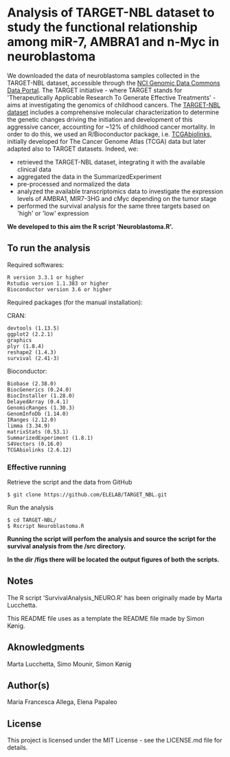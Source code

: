 # Analysis of TARGET-NBL dataset to study the functional relationship among miR-7, AMBRA1 and n-Myc in neuroblastoma
We downloaded the data of neuroblastoma samples collected in the TARGET-NBL dataset, accessible through the [NCI Genomic Data Commons Data Portal](https://portal.gdc.cancer.gov/). The TARGET initiative - where TARGET stands for 'Therapeutically Applicable Research To Generate Effective Treatments' - aims at investigating the genomics of childhood cancers. The [TARGET-NBL dataset](https://ocg.cancer.gov/programs/target/projects/neuroblastoma) includes a comprehensive molecular characterization to determine the genetic changes driving the initiation and development of this aggressive cancer, accounting for ~12% of childhood cancer mortality.
In order to do this, we used an R/Bioconductor package, i.e. [TCGAbiolinks](https://www.ncbi.nlm.nih.gov/pubmed/26704973), initially developed for The Cancer Genome Atlas (TCGA) data but later adapted also to TARGET datasets.
Indeed, we:
- retrieved the TARGET-NBL dataset, integrating it with the available clinical data
- aggregated the data in the SummarizedExperiment
- pre-processed and normalized the data
- analyzed the available transcriptomics data to investigate the expression levels of AMBRA1, MIR7-3HG and cMyc depending on the tumor stage
- performed the survival analysis for the same three targets based on 'high' or 'low' expression

**We developed to this aim the R script 'Neuroblastoma.R'.**
## To run the analysis
Required softwares:
```
R version 3.3.1 or higher
Rstudio version 1.1.383 or higher
Bioconductor version 3.6 or higher
```
Required packages (for the manual installation):

CRAN:
```
devtools (1.13.5)
ggplot2 (2.2.1)
graphics
plyr (1.8.4)
reshape2 (1.4.3)
survival (2.41-3)
```
Bioconductor:
```
Biobase (2.38.0)
BiocGenerics (0.24.0)
BiocInstaller (1.28.0)
DelayedArray (0.4.1)
GenomicRanges (1.30.3)
GenomInfoDb (1.14.0)
IRanges (2.12.0)
limma (3.34.9)
matrixStats (0.53.1)
SummarizedExperiment (1.8.1)
S4Vectors (0.16.0)
TCGAbiolinks (2.6.12)
```
### Effective running
Retrieve the script and the data from GitHub
```
$ git clone https://github.com/ELELAB/TARGET_NBL.git
```
Run the analysis
```
$ cd TARGET-NBL/
$ Rscript Neuroblastoma.R
```
**Running the script will perfom the analysis and source the script for the survival analysis from the /src directory.**

**In the dir /figs there will be located the output figures of both the scripts.**

## Notes 
The R script 'SurvivalAnalysis_NEURO.R' has been originally made by Marta Lucchetta.

This README file uses as a template the README file made by Simon Kønig.

## Aknowledgments
Marta Lucchetta, Simo Mounir, Simon Kønig

## Author(s)
Maria Francesca Allega, Elena Papaleo

## License
This project is licensed under the MIT License - see the LICENSE.md file for details.
